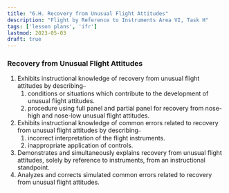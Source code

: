 ```yaml
---
title: "6.H. Recovery from Unusual Flight Attitudes"
description: "Flight by Reference to Instruments Area VI, Task H"
tags: ['lesson plans', 'ifr']
lastmod: 2023-05-03
draft: true
---
```

### Recovery from Unusual Flight Attitudes

1. Exhibits instructional knowledge of recovery from unusual flight attitudes by describing⎯
   1. conditions or situations which contribute to the development of unusual flight attitudes. 
   2. procedure using full panel and partial panel for recovery from nose-high and nose-low unusual flight attitudes. 
2. Exhibits instructional knowledge of common errors related to recovery from unusual flight attitudes by describing⎯
   1. incorrect interpretation of the flight instruments. 
   2. inappropriate application of controls. 
3. Demonstrates and simultaneously explains recovery from unusual flight attitudes, solely by reference to instruments, from an instructional standpoint. 
4. Analyzes and corrects simulated common errors related to recovery from unusual flight attitudes. 